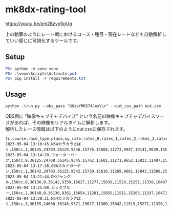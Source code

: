 # mk8dx-rating-tool

https://youtu.be/zm2BzvySpUg

上の動画のようにレート戦におけるコース・種目・現在レートなどを自動解析していい感じに可視化するツールです。

## Setup

```powershell
PS> python -m venv venv
PS> .\venv\Scripts\Activate.ps1 
PS> pip install -r requirements.txt
```


## Usage

```
python .\run.py --obs_pass "GKzsYMK574JexVLr" --out_csv_path out.csv
```

OBS側に "映像キャプチャデバイス" という名前の映像キャプチャデバイスソースがあれば、その映像をリアルタイムに解析します。  
解析したレース情報は以下のようにout.csvに保存されます。

```
ts,course,race_type,place,my_rate,rates_0,rates_1,rates_2,rates_3,rates_4,rates_5,rates_6,rates_7,rates_8,rates_9,rates_10,rates_11
2023-05-04 13:10:45,N64カラカラさばく,150cc,1,36145,24703,36129,9346,15776,15604,11273,9947,19141,9639,15094,15801,11464
2023-05-04 13:14:20,ウォーターパーク,150cc,9,36125,24708,36145,9345,15762,15601,11271,9652,15823,11487,15243,11767,11297
2023-05-04 13:17:38,GBAスカイガーデン,150cc,1,36142,24703,36125,9342,15739,15616,11269,9661,15843,11500,15269,11315,11598
2023-05-04 13:21:44,DKジャングル,150cc,6,36136,0,36142,9359,15627,11277,15839,11528,15251,11338,10487,15209,18910
2023-05-04 13:25:08,ビッグブルー,150cc,2,36148,0,36136,9361,15654,11281,15855,11511,15263,11337,10471,15215,18927
2023-05-04 13:28:31,N64カラカラさばく,150cc,3,36155,24680,36148,9371,15627,11300,15842,11519,15271,11320,10464,15233,18917
```
